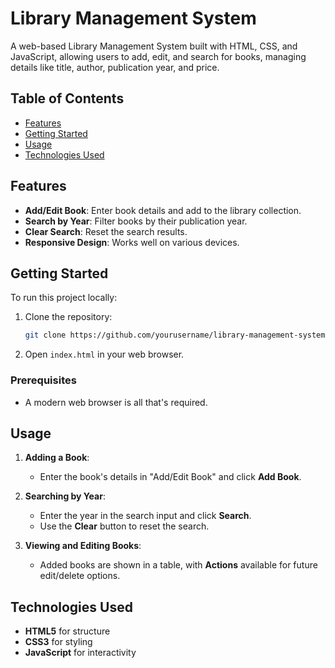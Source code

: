 # Library Management System

A web-based Library Management System built with HTML, CSS, and JavaScript, allowing users to add, edit, and search for books, managing details like title, author, publication year, and price.

## Table of Contents
- [Features](#features)
- [Getting Started](#getting-started)
- [Usage](#usage)
- [Technologies Used](#technologies-used)

## Features
- **Add/Edit Book**: Enter book details and add to the library collection.
- **Search by Year**: Filter books by their publication year.
- **Clear Search**: Reset the search results.
- **Responsive Design**: Works well on various devices.

## Getting Started
To run this project locally:

1. Clone the repository:
   ```bash
   git clone https://github.com/yourusername/library-management-system.git
   ```
2. Open `index.html` in your web browser.

### Prerequisites
- A modern web browser is all that's required.

## Usage
1. **Adding a Book**:
   - Enter the book's details in "Add/Edit Book" and click **Add Book**.

2. **Searching by Year**:
   - Enter the year in the search input and click **Search**.
   - Use the **Clear** button to reset the search.

3. **Viewing and Editing Books**:
   - Added books are shown in a table, with **Actions** available for future edit/delete options.

## Technologies Used
- **HTML5** for structure
- **CSS3** for styling
- **JavaScript** for interactivity
